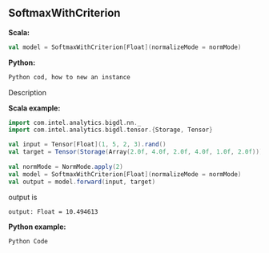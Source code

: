 ## SoftmaxWithCriterion ##

**Scala:**
```scala
val model = SoftmaxWithCriterion[Float](normalizeMode = normMode)
```
**Python:**
```python
Python cod, how to new an instance
```

Description

**Scala example:**
```scala
import com.intel.analytics.bigdl.nn._
import com.intel.analytics.bigdl.tensor.{Storage, Tensor}

val input = Tensor[Float](1, 5, 2, 3).rand()
val target = Tensor(Storage(Array(2.0f, 4.0f, 2.0f, 4.0f, 1.0f, 2.0f))).resize(1, 1, 2, 3)
  
val normMode = NormMode.apply(2)
val model = SoftmaxWithCriterion[Float](normalizeMode = normMode)
val output = model.forward(input, target)
```
output is
```
output: Float = 10.494613
```
**Python example:**
```python
Python Code
```
